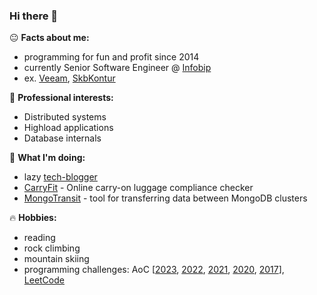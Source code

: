 ### Hi there 👋

😐 **Facts about me:**
- programming for fun and profit since 2014
- currently Senior Software Engineer @ [Infobip](https://github.com/infobip)
- ex. [Veeam](https://www.veeam.com/), [SkbKontur](https://github.com/skbkontur)

👀 **Professional interests:**
- Distributed systems
- Highload applications
- Database internals

🔨 **What I'm doing:**
- lazy [tech-blogger](https://www.maltsev.space/)
- [CarryFit](https://carryon.fit/) - Online carry-on luggage compliance checker
- [MongoTransit](https://github.com/AxelUser/MongoTransit) - tool for transferring data between MongoDB clusters

🔥 **Hobbies:**
- reading
- rock climbing
- mountain skiing
- programming challenges: AoC [[2023](https://github.com/AxelUser/aoc-2023-kt), [2022](https://github.com/AxelUser/aoc-2022), [2021](https://github.com/AxelUser/aoc-2021), [2020](https://github.com/AxelUser/AdventOfCode2020), [2017](https://github.com/AxelUser/advent-of-code-2017)], [LeetCode](https://github.com/AxelUser/leetcode-kt)
